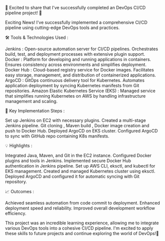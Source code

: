 🚀 Excited to share that I've successfully completed an DevOps CI/CD pipeline project! 🎉

Exciting News! I've successfully implemented a comprehensive CI/CD pipeline using cutting-edge DevOps tools and practices. 

🛠️ Tools & Technologies Used :

Jenkins : Open-source automation server for CI/CD pipelines.
Orchestrates build, test, and deployment processes with extensive plugin support.
Docker : Platform for developing and running applications in containers.
Ensures consistency across environments and simplifies deployment.
Docker Hub : Cloud-based registry service for Docker images.
Facilitates easy storage, management, and distribution of containerized applications.
ArgoCD : GitOps continuous delivery tool for Kubernetes.
Automates application deployment by syncing Kubernetes manifests from Git repositories.
Amazon Elastic Kubernetes Service (EKS) : Managed service that simplifies running Kubernetes on AWS by handling infrastructure management and scaling.

🔑 Key Implementation Steps :

Set up Jenkins on EC2 with necessary plugins.
Created a multi-stage Jenkins pipeline.
Git cloning , Maven build , Docker image creation and push to Docker Hub.
Deployed ArgoCD on EKS cluster.
Configured ArgoCD to sync with GitHub repo containing K8s manifests.

💡 Highlights :

Integrated Java, Maven, and Git in the EC2 instance.
Configured Docker plugins and tools in Jenkins.
Implemented secure Docker Hub authentication in Jenkins pipeline.
Set up AWS CLI, eksctl, and kubectl for EKS management.
Created and managed Kubernetes cluster using eksctl.
Deployed ArgoCD and configured it for automatic syncing with Git repository.

📈 Outcomes :

Achieved seamless automation from code commit to deployment.
Enhanced deployment speed and reliability.
Improved overall development workflow efficiency.

This project was an incredible learning experience, allowing me to integrate various DevOps tools into a cohesive CI/CD pipeline. I'm excited to apply these skills to future projects and continue exploring the world of DevOps!🎉
